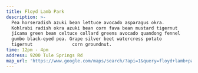```yaml
---
title: Floyd Lamb Park
description: >-
  Pea horseradish azuki bean lettuce avocado asparagus okra.              
  Kohlrabi radish okra azuki bean corn fava bean mustard tigernut              
  jícama green bean celtuce collard greens avocado quandong fennel              
  gumbo black-eyed pea. Grape silver beet watercress potato
  tigernut               corn groundnut.
time: 12pm - 4pm
address: 9200 Tule Springs Rd
map_url: 'https://www.google.com/maps/search/?api=1&query=floyd+lamb+park'
---
```


